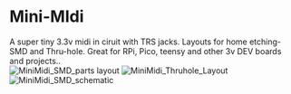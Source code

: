 # Mini-MIdi
A super tiny 3.3v midi in ciruit with TRS jacks.  Layouts for home etching- SMD and Thru-hole.  Great for RPi, Pico, teensy and other 3v DEV boards and projects..    
![MiniMidi_SMD_parts layout](https://github.com/miotislucifugis/Mini-MIdi/assets/20709580/92070dc5-7583-4d73-b3d7-2be836e73036)
![MiniMidi_Thruhole_Layout](https://github.com/miotislucifugis/Mini-MIdi/assets/20709580/9cbb0523-d02a-4fc5-b2af-53fe5d00cae3)
![MiniMidi_SMD_schematic](https://github.com/miotislucifugis/Mini-MIdi/assets/20709580/f71b5cea-704b-428b-8a6d-0ce189785275)
